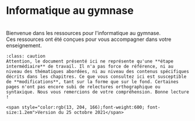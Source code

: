  ````{image} modulo_banner3.svg
````
<br>
<br>


# Informatique au gymnase
</div>
<br>
Bienvenue dans les ressources pour l'informatique au gymnase.<br> 
Ces ressources ont été conçues pour vous accompagner dans votre enseignement. 

````{admonition} Ces ressources sont en cours de rédaction
:class: caution
Attention, le document présenté ici ne représente qu'une **étape intermédiaire** de travail. Il n'a pas force de référence, ni au niveau des thématiques abordées, ni au niveau des contenus spécifiques décrits dans les chapitres. Ce que vous consultez ici est susceptible de **modifications**, tant sur la forme que sur le fond. Certaines pages n'ont pas encore subi de relectures orthographique ou syntaxique. Nous vous remercions de votre compréhension. Bonne lecture !

<span style="color:rgb(13, 204, 166);font-weight:600; font-size:1.2em">Version du 25 octobre 2021</span>
````

<!-- {ref}`Accéder à la présentation des ressources <presentationressources>`. -->

```{tableofcontents}
```
